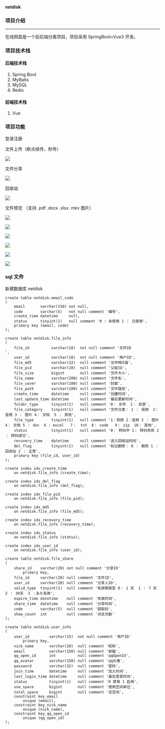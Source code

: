 #### netdisk

### 项目介绍

---

在线网盘是一个前后端分离项目，项目采用 SpringBoot+Vue3 开发。

### 项目技术栈

#### 后端技术栈

1. Spring Boot
2. MyBatis
3. MySQL
4. Redis

####  前端技术栈

1. Vue

### 项目功能

登录注册

文件上传（断点续传，秒传）

![](./images/20230628211004.png)

文件分享

![](./images/20230628210057.png)

回收站

![](./images/20230628210120.png)

文件预览 （支持 .pdf .docx .xlsx .mkv 图片）

![](./images/20230628211422.png)

![](./images/20230628211437.png)

![](./images/20230628211449.png)

![](./images/20230628212148.png)

![](./images/20230628212342.png)

![](./images/20230628212459.png)

### sql 文件

新建数据库 netdisk

```mysql
create table netdisk.email_code
(
    email       varchar(150) not null,
    code        varchar(5)   not null comment '编号',
    create_time datetime     null,
    status      tinyint(1)   null comment '0 : 未使用 1 ： 已使用',
    primary key (email, code)
);

create table netdisk.file_info
(
    file_id          varchar(10)  not null comment '文件ID
',
    user_id          varchar(10)  not null comment '用户ID',
    file_md5         varchar(32)  null comment '文件MD5值',
    file_pid         varchar(10)  null comment '父级ID',
    file_size        bigint       null comment '文件大小',
    file_name        varchar(200) null comment '文件名',
    file_cover       varchar(100) null comment '封面',
    file_path        varchar(100) null comment '文件路径',
    create_time      datetime     null comment '创建时间',
    last_update_time datetime     null comment '最后更新时间',
    folder_type      tinyint(1)   null comment '0： 文件  1： 目录',
    file_category    tinyint(1)   null comment '文件分类： 1 ： 视频  2： 音频 3 ： 图片 4： 文档  5 ： 其他',
    file_type        tinyint(1)   null comment '1：视频 2：音频 3 ： 图片 4： 文档 5 ： doc  6 : excel   7：  txt  8： code   9： zip  10： 其他',
    status           tinyint(1)   null comment '0： 转码中 1： 转码失败 2 ： 转码成功',
    recovery_time    datetime     null comment '进入回收站时间',
    del_flag         tinyint(1)   null comment '标记删除： 0 ： 删除 1 ： 回收站 2 ： 正常',
    primary key (file_id, user_id)
);

create index idx_create_time
    on netdisk.file_info (create_time);

create index idx_del_flag
    on netdisk.file_info (del_flag);

create index idx_file_pid
    on netdisk.file_info (file_pid);

create index idx_md5
    on netdisk.file_info (file_md5);

create index idx_recovery_time
    on netdisk.file_info (recovery_time);

create index idx_status
    on netdisk.file_info (status);

create index idx_user_id
    on netdisk.file_info (user_id);

create table netdisk.file_share
(
    share_id    varchar(20) not null comment '分享ID'
        primary key,
    file_id     varchar(20) null comment '文件ID',
    user_id     varchar(20) null comment '分享人ID',
    valid_type  tinyint(1)  null comment '有效期类型 0： 1 天  1 ： 7 天   2 ： 30天  3 ：永久有效',
    expire_time datetime    null comment '失效时间',
    share_time  datetime    null comment '分享时间',
    code        varchar(5)  null comment '提取码',
    show_count  int         null comment '浏览次数'
);

create table netdisk.user_info
(
    user_id         varchar(15)  not null comment '用户ID'
        primary key,
    nick_name       varchar(20)  null comment '昵称',
    email           varchar(150) null comment '邮箱',
    qq_open_id      int          null comment 'qqOpenId',
    qq_avatar       varchar(150) null comment 'qq头像',
    password        varchar(32)  null comment '密码',
    join_time       datetime     null comment '加入时间',
    last_login_time datetime     null comment '最后登录时间',
    status          tinyint(1)   null comment '0 禁用 1 启用',
    use_space       bigint       null comment '使用空间单位',
    total_space     bigint       null comment '总空间',
    constraint key_email
        unique (email),
    constraint key_nick_name
        unique (nick_name),
    constraint key_qq_open_id
        unique (qq_open_id)
);
```

